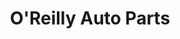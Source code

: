 ---
title: "O'Reilly Auto Parts"
url: /lubbock/oreilly-auto-parts-north-university-avenue/
shop: Autoteile
---